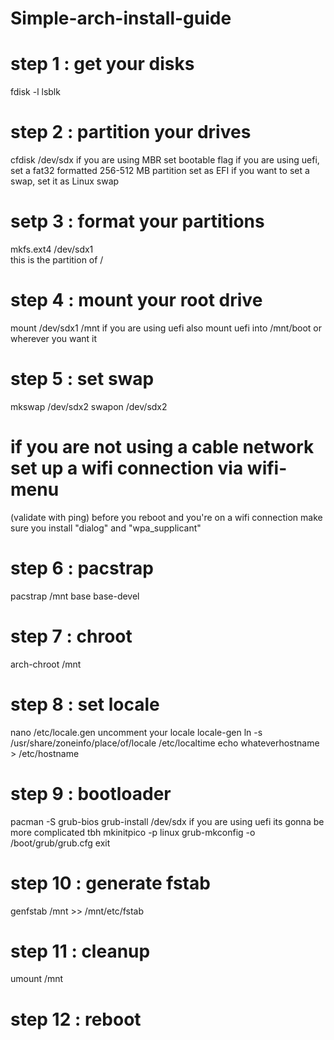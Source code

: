 # Simple-arch-install-guide

# step 1 : get your disks
fdisk -l
lsblk

# step 2 : partition your drives
cfdisk /dev/sdx
if you are using MBR set bootable flag
if you are using uefi, set a fat32 formatted 256-512 MB partition set as EFI
if you want to set a swap, set it as Linux swap

# setp 3 : format your partitions
mkfs.ext4 /dev/sdx1   
this is the partition of /

# step 4 : mount your root drive
mount /dev/sdx1 /mnt
if you are using uefi also mount uefi into /mnt/boot or wherever you want it

# step 5 : set swap
mkswap /dev/sdx2
swapon /dev/sdx2

# if you are not using a cable network set up a wifi connection via wifi-menu
(validate with ping)
before you reboot and you're on a wifi connection make sure you install "dialog" and "wpa_supplicant" 

# step 6 : pacstrap
pacstrap /mnt base base-devel

# step 7 : chroot
arch-chroot /mnt

# step 8 : set locale  
nano /etc/locale.gen
uncomment your locale
locale-gen
ln -s /usr/share/zoneinfo/place/of/locale /etc/localtime
echo whateverhostname > /etc/hostname

# step 9 : bootloader
pacman -S grub-bios
grub-install /dev/sdx
if you are using uefi its gonna be more complicated tbh
mkinitpico -p linux
grub-mkconfig -o /boot/grub/grub.cfg
exit

# step 10 : generate fstab
genfstab /mnt >> /mnt/etc/fstab

# step 11 : cleanup
umount /mnt

# step 12 : reboot




